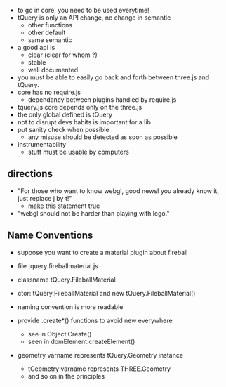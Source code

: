 * to go in core, you need to be used everytime!
* tQuery is only an API change, no change in semantic
  * other functions
  * other default
  * same semantic
* a good api is
  * clear (clear for whom ?)
  * stable
  * well documented
* you must be able to easily go back and forth between three.js and tQuery.
* core has no require.js
  * dependancy between plugins handled by require.js
* tquery.js core depends only on the three.js
* the only global defined is tQuery
* not to disrupt devs habits is important for a lib
* put sanity check when possible
  * any misuse should be detected as soon as possible
* instrumentability
  * stuff must be usable by computers

## directions
* "For those who want to know webgl, good news! you already know it, just replace j by t!"
  * make this statement true
* "webgl should not be harder than playing with lego."


## Name Conventions
* suppose you want to create a material plugin about fireball
* file tquery.fireballmaterial.js
* classname tQuery.FileballMaterial
* ctor: tQuery.FileballMaterial and new tQuery.FileballMaterial()
* naming convention is more readable

* provide .create*() functions to avoid new everywhere
  * see in Object.Create()
  * seen in domElement.createElement()

* geometry varname represents tQuery.Geometry instance
  * tGeometry varname represents THREE.Geometry
  * and so on in the principles

